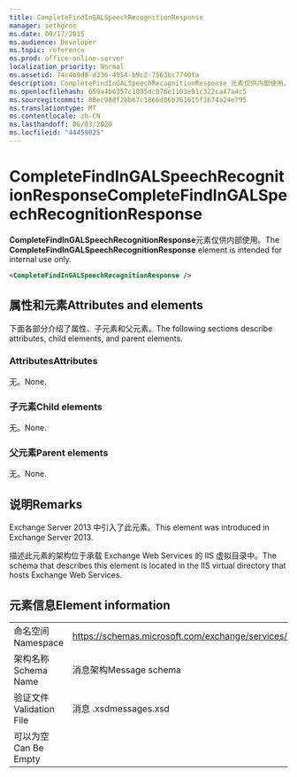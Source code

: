 ```yaml
---
title: CompleteFindInGALSpeechRecognitionResponse
manager: sethgros
ms.date: 09/17/2015
ms.audience: Developer
ms.topic: reference
ms.prod: office-online-server
localization_priority: Normal
ms.assetid: 74c4b9d8-d336-4954-b9c2-7563bc7740fa
description: CompleteFindInGALSpeechRecognitionResponse 元素仅供内部使用。
ms.openlocfilehash: 659a4b6357c1095dc076e1103e91c322ca47a4c5
ms.sourcegitcommit: 88ec988f2bb67c1866d06b361615f3674a24e795
ms.translationtype: MT
ms.contentlocale: zh-CN
ms.lasthandoff: 06/03/2020
ms.locfileid: "44459025"
---
```

# <a name="completefindingalspeechrecognitionresponse"></a><span data-ttu-id="688b6-103">CompleteFindInGALSpeechRecognitionResponse</span><span class="sxs-lookup"><span data-stu-id="688b6-103">CompleteFindInGALSpeechRecognitionResponse</span></span>

<span data-ttu-id="688b6-104">**CompleteFindInGALSpeechRecognitionResponse**元素仅供内部使用。</span><span class="sxs-lookup"><span data-stu-id="688b6-104">The **CompleteFindInGALSpeechRecognitionResponse** element is intended for internal use only.</span></span> 
  
```XML
<CompleteFindInGALSpeechRecognitionResponse />
```

## <a name="attributes-and-elements"></a><span data-ttu-id="688b6-105">属性和元素</span><span class="sxs-lookup"><span data-stu-id="688b6-105">Attributes and elements</span></span>

<span data-ttu-id="688b6-106">下面各部分介绍了属性、子元素和父元素。</span><span class="sxs-lookup"><span data-stu-id="688b6-106">The following sections describe attributes, child elements, and parent elements.</span></span>
  
### <a name="attributes"></a><span data-ttu-id="688b6-107">Attributes</span><span class="sxs-lookup"><span data-stu-id="688b6-107">Attributes</span></span>

<span data-ttu-id="688b6-108">无。</span><span class="sxs-lookup"><span data-stu-id="688b6-108">None.</span></span>
  
### <a name="child-elements"></a><span data-ttu-id="688b6-109">子元素</span><span class="sxs-lookup"><span data-stu-id="688b6-109">Child elements</span></span>

<span data-ttu-id="688b6-110">无。</span><span class="sxs-lookup"><span data-stu-id="688b6-110">None.</span></span>
  
### <a name="parent-elements"></a><span data-ttu-id="688b6-111">父元素</span><span class="sxs-lookup"><span data-stu-id="688b6-111">Parent elements</span></span>

<span data-ttu-id="688b6-112">无。</span><span class="sxs-lookup"><span data-stu-id="688b6-112">None.</span></span>
  
## <a name="remarks"></a><span data-ttu-id="688b6-113">说明</span><span class="sxs-lookup"><span data-stu-id="688b6-113">Remarks</span></span>

<span data-ttu-id="688b6-114">Exchange Server 2013 中引入了此元素。</span><span class="sxs-lookup"><span data-stu-id="688b6-114">This element was introduced in Exchange Server 2013.</span></span>
  
<span data-ttu-id="688b6-115">描述此元素的架构位于承载 Exchange Web Services 的 IIS 虚拟目录中。</span><span class="sxs-lookup"><span data-stu-id="688b6-115">The schema that describes this element is located in the IIS virtual directory that hosts Exchange Web Services.</span></span>
  
## <a name="element-information"></a><span data-ttu-id="688b6-116">元素信息</span><span class="sxs-lookup"><span data-stu-id="688b6-116">Element information</span></span>

|||
|:-----|:-----|
|<span data-ttu-id="688b6-117">命名空间</span><span class="sxs-lookup"><span data-stu-id="688b6-117">Namespace</span></span>  <br/> |https://schemas.microsoft.com/exchange/services/2006/messages  <br/> |
|<span data-ttu-id="688b6-118">架构名称</span><span class="sxs-lookup"><span data-stu-id="688b6-118">Schema Name</span></span>  <br/> |<span data-ttu-id="688b6-119">消息架构</span><span class="sxs-lookup"><span data-stu-id="688b6-119">Message schema</span></span>  <br/> |
|<span data-ttu-id="688b6-120">验证文件</span><span class="sxs-lookup"><span data-stu-id="688b6-120">Validation File</span></span>  <br/> |<span data-ttu-id="688b6-121">消息 .xsd</span><span class="sxs-lookup"><span data-stu-id="688b6-121">messages.xsd</span></span>  <br/> |
|<span data-ttu-id="688b6-122">可以为空</span><span class="sxs-lookup"><span data-stu-id="688b6-122">Can Be Empty</span></span>  <br/> ||
   

